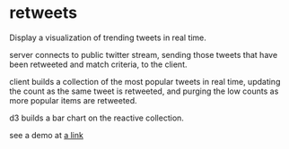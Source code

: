 retweets
========

Display a visualization of trending tweets in real time.

server connects to public twitter stream, sending those tweets that have been retweeted and match criteria, to the client.

client builds a collection of the most popular tweets in real time, updating the count as the same tweet is retweeted, and purging the low counts as more popular items are retweeted.

d3 builds a bar chart on the reactive collection.

see a demo at [a link](http://retweets.meteor.com)
